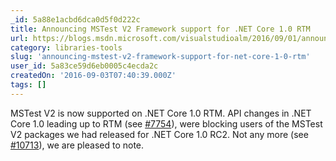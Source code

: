 ```yaml
---
_id: 5a88e1acbd6dca0d5f0d222c
title: Announcing MSTest V2 Framework support for .NET Core 1.0 RTM
url: https://blogs.msdn.microsoft.com/visualstudioalm/2016/09/01/announcing-mstest-v2-framework-support-for-net-core-1-0-rtm/
category: libraries-tools
slug: 'announcing-mstest-v2-framework-support-for-net-core-1-0-rtm'
user_id: 5a83ce59d6eb0005c4ecda2c
createdOn: '2016-09-03T07:40:39.000Z'
tags: []
---
```


MSTest V2 is now supported on .NET Core 1.0 RTM. API changes in .NET Core 1.0 leading up to RTM (see <a href="https://github.com/dotnet/corefx/issues/7754">#7754</a>), were blocking users of the MSTest V2 packages we had released for .NET Core 1.0 RC2. Not any more (see <a href="https://github.com/dotnet/corefx/issues/10713">#10713</a>), we are pleased to note.
